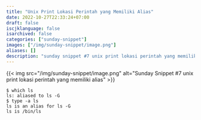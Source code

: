 ```yaml
---
title: "Unix Print Lokasi Perintah yang Memiliki Alias"
date: 2022-10-27T22:33:24+07:00
draft: false 
iscjklanguage: false
isarchived: false
categories: ["sunday-snippet"]
images: ["/img/sunday-snippet/image.png"]
aliases: []
description: "sunday snippet #7 unix print lokasi perintah yang memiliki alias "
---
```


{{< img src="/img/sunday-snippet/image.png" alt="Sunday Snippet #7 unix print lokasi perintah yang memiliki alias" >}}

```shell
$ which ls
ls: aliased to ls -G
$ type -a ls
ls is an alias for ls -G
ls is /bin/ls
```